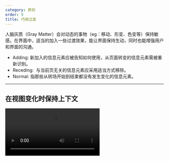 ```yaml
---
category: 原则
order: 9
title: 巧用过渡
---
```


人脑灰质（Gray Matter）会对动态的事物（eg：移动、形变、色变等）保持敏感。在界面中，适当的加入一些过渡效果，能让界面保持生动，同时也能增强用户和界面的沟通。

- Adding: 新加入的信息元素应被告知如何使用，从页面转变的信息元素需被重新识别。
- Receding:  与当前页无关的信息元素应采用适当方式移除。
- Normal: 指那些从转场开始到结束都没有发生变化的信息元素。

---

## 在视图变化时保持上下文

<video class="transition-video-player" alt="滑入与滑出示例" src="https://os.alipayobjects.com/rmsportal/EejaUGsyExkXyXr.mp4" />

滑入与滑出：可以有效构建虚拟空间。

<br>

<video class="transition-video-player" alt="传送带示例" src="https://os.alipayobjects.com/rmsportal/GIutPgZMTyfFfrH.mp4" />

传送带：可极大地扩展虚拟空间。

<br>

<video class="transition-video-player" alt="折叠窗口示例" src="https://os.alipayobjects.com/rmsportal/ERKhqHlcHiCDSQu.mp4" />

折叠窗口：在视图切换时，有助于保持上下文，同时也能拓展虚拟空间。

<br>

---

## 解释刚刚发生了什么

<video class="transition-video-player" alt="对象增加示例" description="新增一条对象时，该行『高亮』告知用户这是新增项；几秒后『高亮』消失，以免过度干扰用户。" src="https://os.alipayobjects.com/rmsportal/FqkQMyFqNqielOw.mp4" />

对象增加：在列表/表格中，新增了一个对象。

<br>

<video class="transition-video-player" alt="对象删除示例" src="https://os.alipayobjects.com/rmsportal/pnNkNIMoowmGUQy.mp4" />

对象删除：在列表/表格中，删除了一个对象。

<br>

<video class="transition-video-player" alt="对象更改示例" description="状态一：用户更改了『详情』中的值；<br>状态二：用户点击『保存』后，详情所在的网格出现『黄底』，表明该对象发生了更改；<br>状态三：底色持续几秒后，恢复正常。" src="https://os.alipayobjects.com/rmsportal/XrUIWmsmOlEnZGc.mp4" />

对象更改：在列表/表格中，更改了一个对象。

<br>

<video class="transition-video-player" alt="对象呼出示例" src="https://os.alipayobjects.com/rmsportal/gSNilqbiXOufDXF.mp4" />

对象呼出：点击页面中元素，呼出一个新对象。

---

## 改善感知性能

当无法有效提升『实际性能』时，可以考虑适当转移用户的注意力，来缩短某项操作的感知时间，改善感知性能。

<br>

---

## 自然运动

参见 [Ant Motion 动画语言](https://motion.ant.design/language/basic-cn)。
